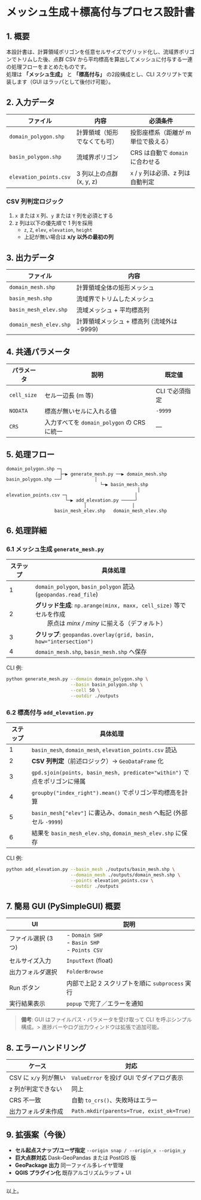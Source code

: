 
# メッシュ生成＋標高付与プロセス設計書

## 1. 概要
本設計書は、計算領域ポリゴンを任意セルサイズでグリッド化し、流域界ポリゴンでトリムした後、点群 CSV から平均標高を算出してメッシュに付与する一連の処理フローをまとめたものです。  
処理は **「メッシュ生成」** と **「標高付与」** の2段構成とし、CLI スクリプトで実装します（GUI はラッパとして後付け可能）。

## 2. 入力データ

| ファイル | 内容 | 必須条件 |
|----------|------|----------|
| `domain_polygon.shp` | 計算領域（矩形でなくても可） | 投影座標系（距離が m 単位で扱える） |
| `basin_polygon.shp`  | 流域界ポリゴン | CRS は自動で `domain` に合わせる |
| `elevation_points.csv` | 3 列以上の点群 (x, y, z) | `x` / `y` 列は必須、z 列は自動判定 |

### CSV 列判定ロジック
1. `x` または `X` 列、`y` または `Y` 列を必須とする  
2. z 列は以下の優先順で 1 列を採用  
   - `z`, `Z`, `elev`, `elevation`, `height`  
   - 上記が無い場合は **x/y 以外の最初の列**

## 3. 出力データ

| ファイル | 内容 |
|----------|------|
| `domain_mesh.shp`        | 計算領域全体の矩形メッシュ |
| `basin_mesh.shp`         | 流域界でトリムしたメッシュ |
| `basin_mesh_elev.shp`    | 流域メッシュ + 平均標高列 |
| `domain_mesh_elev.shp`   | 計算領域メッシュ + 標高列 (流域外は -9999) |

## 4. 共通パラメータ

| パラメータ | 説明 | 既定値 |
|------------|------|--------|
| `cell_size` | セル一辺長 (m 等) | CLI で必須指定 |
| `NODATA`    | 標高が無いセルに入れる値 | `-9999` |
| `CRS`       | 入力すべてを `domain_polygon` の CRS に統一 | ― |

## 5. 処理フロー

```
domain_polygon.shp ─┐
                    ├─▶ generate_mesh.py ──▶ domain_mesh.shp
basin_polygon.shp ──┘            │
                                   └─▶ basin_mesh.shp
                                                 │
elevation_points.csv ─┐                         │
                      └─▶ add_elevation.py ─────┘
                             │                 │
                  basin_mesh_elev.shp   domain_mesh_elev.shp
```

## 6. 処理詳細

### 6.1 メッシュ生成 `generate_mesh.py`
| ステップ | 具体処理 |
|----------|----------|
| 1 | `domain_polygon`, `basin_polygon` 読込 (`geopandas.read_file`) |
| 2 | **グリッド生成**: `np.arange(minx, maxx, cell_size)` 等でセルを作成<br>  原点は *minx / miny* に揃える（デフォルト） |
| 3 | **クリップ**: `geopandas.overlay(grid, basin, how="intersection")` |
| 4 | `domain_mesh.shp`, `basin_mesh.shp` へ保存 |

CLI 例:
```bash
python generate_mesh.py --domain domain_polygon.shp \
                        --basin basin_polygon.shp \
                        --cell 50 \
                        --outdir ./outputs
```

### 6.2 標高付与 `add_elevation.py`
| ステップ | 具体処理 |
|----------|----------|
| 1 | `basin_mesh`, `domain_mesh`, `elevation_points.csv` 読込 |
| 2 | **CSV 列判定**（前述ロジック）→ `GeoDataFrame` 化 |
| 3 | `gpd.sjoin(points, basin_mesh, predicate="within")` で点をポリゴンに帰属 |
| 4 | `groupby("index_right").mean()` でポリゴン平均標高を計算 |
| 5 | `basin_mesh["elev"]` に書込み、`domain_mesh` へ転記 (外部セル `-9999`) |
| 6 | 結果を `basin_mesh_elev.shp`, `domain_mesh_elev.shp` に保存 |

CLI 例:
```bash
python add_elevation.py --basin_mesh ./outputs/basin_mesh.shp \
                        --domain_mesh ./outputs/domain_mesh.shp \
                        --points elevation_points.csv \
                        --outdir ./outputs
```

## 7. 簡易 GUI (PySimpleGUI) 概要

| UI | 説明 |
|----|------|
| ファイル選択 (3 つ) | - `Domain SHP`<br>- `Basin SHP`<br>- `Points CSV` |
| セルサイズ入力 | `InputText` (float) |
| 出力フォルダ選択 | `FolderBrowse` |
| Run ボタン | 内部で上記 2 スクリプトを順に `subprocess` 実行 |
| 実行結果表示 | `popup` で完了／エラーを通知 |

> **備考**: GUI はファイルパス・パラメータを受け取って CLI を呼ぶシンプル構成。> 進捗バーやログ出力ウィンドウは拡張で追加可能。

## 8. エラーハンドリング

| ケース | 対応 |
|--------|------|
| CSV に `x/y` 列が無い | `ValueError` を投げ GUI でダイアログ表示 |
| z 列が判定できない | 同上 |
| CRS 不一致 | 自動 `to_crs()`、失敗時はエラー |
| 出力フォルダ未作成 | `Path.mkdir(parents=True, exist_ok=True)` |

## 9. 拡張案（今後）

- **セル起点スナップ/ユーザ指定** `--origin snap / --origin_x --origin_y`  
- **巨大点群対応** Dask-GeoPandas または PostGIS 版  
- **GeoPackage 出力** 同一ファイル多レイヤ管理  
- **QGIS プラグイン化** 既存アルゴリズムラップ + UI

---

以上。
